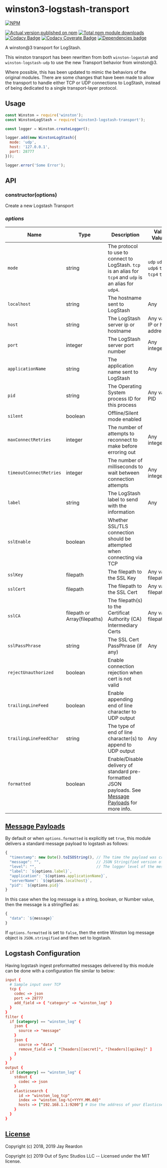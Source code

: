 # winston3-logstash-transport

[![NPM](https://nodei.co/npm/winston3-logstash-transport.png?downloads=true)](https://nodei.co/npm/winston3-logstash-transport/)

[![Actual version published on npm](http://img.shields.io/npm/v/winston3-logstash-transport.svg)](https://www.npmjs.org/package/winston3-logstash-transport)
[![Total npm module downloads](http://img.shields.io/npm/dt/winston3-logstash-transport.svg)](https://www.npmjs.org/package/winston3-logstash-transport)
[![Codacy Badge](https://api.codacy.com/project/badge/Grade/bdc0361233984923a764b05710a2f2f9)](https://www.codacy.com/app/OutOfSyncStudios/winston-logstash-transport?utm_source=github.com&amp;utm_medium=referral&amp;utm_content=OutOfSyncStudios/winston-logstash-transport&amp;utm_campaign=Badge_Grade)
[![Codacy Coverate Badge](https://api.codacy.com/project/badge/Coverage/bdc0361233984923a764b05710a2f2f9)](https://www.codacy.com/app/OutOfSyncStudios/winston-logstash-transport?utm_source=github.com&utm_medium=referral&utm_content=OutOfSyncStudios/winston-logstash-transport&utm_campaign=Badge_Coverage)
[![Dependencies badge](https://david-dm.org/OutOfSyncStudios/winston3-logstash-transport/status.svg)](https://david-dm.org/OutOfSyncStudios/winston-logstash-transport?view=list)

A winston@3 transport for LogStash.

This winston transport has been rewritten from both `winston-logastah` and `winston-logstash-udp` to use the new Transport behavior from winston@3.

Where possible, this has been updated to mimic the behaviors of the original
modules. There are some changes that have been made to allow the transport to
handle either TCP or UDP connections to LogStash, instead of being dedicated to
a single transport-layer protocol.

## Usage

```js
const Winston = require('winston');
const WinstonLogStash = require('winston3-logstash-transport');

const logger = Winston.createLogger();

logger.add(new WinstonLogStash({
  mode: 'udp',
  host: '127.0.0.1',
  port: 28777
}));

logger.error('Some Error');
```

## API

### constructor(options)
Create a new Logstash Transport

### *options*
| Name | Type | Description | Valid Values | Default | TCP | UDP |
|------|------|-------------|--------------|---------|-----|-----|
| `mode` | string | The protocol to use to connect to LogStash. `tcp` is an alias for `tcp4` and `udp` is an alias for `udp4`. | `udp` `udp4` `udp6` `tcp` `tcp4` `tcp6` | `'udp4'` | ✔️ | ✔️ |
| `localhost` | string | The hostname sent to LogStash | Any | `os.hostname` | ✔️ | ✔️ |
| `host` | string | The LogStash server ip or hostname | Any valid IP or host address | `127.0.0.1` (ip4)<br/>`::0` (ip6) | ✔️ | ✔️ |
| `port` | integer | The LogStash server port number | Any integer | `28777` | ✔️ | ✔️ |
| `applicationName` | string | The application name sent to LogStash | Any | `process.title` | ✔️ | ✔️ |
| `pid` | string | The Operating System process ID for this process | Any valid PID | `process.pid` | ✔️ | ✔️ |
| `silent` | boolean | Offline/Silent mode enabled |  | `false` | ✔️ | ✔️ |
| `maxConnectRetries` | integer | The number of attempts to reconnect to make before erroring out | Any integer | `4` | ✔️ | ✔️ |
| `timeoutConnectRetries` | integer | The number of milliseconds to wait between connection attempts | Any integer | `100` | ✔️ | ✔️ |
| `label` | string | The LogStash label to send with the information | Any | `process.title` | ✔️ | ✔️ |
| `sslEnable` | boolean | Whether SSL/TLS connection should be attempted when connecting via TCP |  | `false` | ✔️ |  |
| `sslKey` | filepath | The filepath to the SSL Key | Any valid filepath | `''` | ✔️ |  |
| `sslCert` | filepath | The filepath to the SSL Cert | Any valid filepath | `''` | ✔️ |  |
| `sslCA` | filepath or Array(filepaths) | The filepath(s) to the Certificat Authority (CA) Intermediary Certs | Any valid filepath(s) | `''` | ✔️ |  |
| `sslPassPhrase` | string | The SSL Cert PassPhrase (if any) | Any | `''` | ✔️ |  |
| `rejectUnauthorized` | boolean | Enable connection rejection when cert is not valid |  | `false` | ✔️ |  |
| `trailingLineFeed` | boolean | Enable appending end of line character to UDP output |  | `false` |  | ✔️ |
| `trailingLineFeedChar` | string | The type of end of line character(s) to append to UDP output | Any | `os.EOL` |  | ✔️ |
| `formatted` | boolean | Enable/Disable delivery of standard pre-formatted JSON payloads. See [Message Payloads](#payloads) for more info. |  | `true` | ✔️ | ✔️ |

## [Message Payloads](#payloads)
<a name="payloads"></a>
By default or when `options.formatted` is explicitly set `true`, this module delivers a standard message payload to logstash as follows:

```js
{
  "timestamp": new Date().toISOString(), // The time the payload was created
  "message": "",                         // JSON Stringified version of your message
  "level": "",                           // The logger level of the message
  "label": `${options.label}`,
  "application": `${options.applicationName}`,
  "serverName": `${options.localhost}`,
  "pid": `${options.pid}`
}
```

In this case when the log message is a string, boolean, or Number value, then the message is a stringified as:
```js
{
  "data": `${message}`
}
```

If `options.formatted` is set to `false`, then the entire Winston log message object is `JSON.stringified` and then set to logstash.

## Logstash Configuration
Having logstash ingest preformatted messages delivered by this module can be done with a configuration file similar to below:
```conf
input {
  # Sample input over TCP
  tcp {
    codec => json
    port => 28777
    add_field => { "category" => "winston_log" }
  }
}
filter {
  if [category] == "winston_log" {
    json {
      source => "message"
    }
    json {
      source => "data"
      remove_field => [ "[headers][secret]", "[headers][apikey]" ]
    }
  }
}
output {
  if [category] == "winston_log" {
    stdout {
      codec => json
    }
    elasticsearch {
      id => "winston_log_tcp"
      index => "winston_log-%{+YYYY.MM.dd}"
      hosts => ["192.168.1.1:9200"] # Use the address of your Elasticsearch server
    }
  }
}
```

## [License](#license)
<a name="license"></a>

Copyright (c) 2018, 2019 Jay Reardon

Copyright (c) 2019 Out of Sync Studios LLC -- Licensed under the MIT license.
